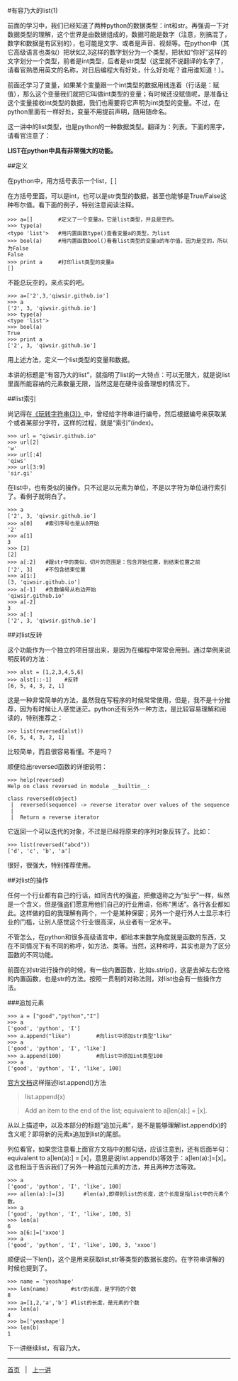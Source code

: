 #有容乃大的list(1)

前面的学习中，我们已经知道了两种python的数据类型：int和str。再强调一下对数据类型的理解，这个世界是由数据组成的，数据可能是数字（注意，别搞混了，数字和数据是有区别的），也可能是文字、或者是声音、视频等。在python中（其它高级语言也类似）把状如2,3这样的数字划分为一个类型，把状如“你好”这样的文字划分一个类型，前者是int类型，后者是str类型（这里就不说翻译的名字了，请看官熟悉用英文的名称，对日后编程大有好处，什么好处呢？谁用谁知道！）。

前面还学习了变量，如果某个变量跟一个int类型的数据用线连着（行话是：赋值），那么这个变量我们就把它叫做int类型的变量；有时候还没赋值呢，是准备让这个变量接收int类型的数据，我们也需要将它声明为int类型的变量。不过，在python里面有一样好处，变量不用提前声明，随用随命名。

这一讲中的list类型，也是python的一种数据类型。翻译为：列表。下面的黑字，请看官注意了：

**LIST在python中具有非常强大的功能。**

##定义

在python中，用方括号表示一个list，[ ]

在方括号里面，可以是int，也可以是str类型的数据，甚至也能够是True/False这种布尔值。看下面的例子，特别注意阅读注释。

    >>> a=[]        #定义了一个变量a，它是list类型，并且是空的。
    >>> type(a)
    <type 'list'>   #用内置函数type()查看变量a的类型，为list
    >>> bool(a)     #用内置函数bool()看看list类型的变量a的布尔值，因为是空的，所以为False
    False
    >>> print a     #打印list类型的变量a
    []

不能总玩空的，来点实的吧。

    >>> a=['2',3,'qiwsir.github.io']
    >>> a
    ['2', 3, 'qiwsir.github.io']
    >>> type(a)
    <type 'list'>
    >>> bool(a)
    True
    >>> print a
    ['2', 3, 'qiwsir.github.io']

用上述方法，定义一个list类型的变量和数据。

本讲的标题是“有容乃大的list”，就指明了list的一大特点：可以无限大，就是说list里面所能容纳的元素数量无限，当然这是在硬件设备理想的情况下。

##list索引

尚记得在[《玩转字符串(3)》](./109.md)中，曾经给字符串进行编号，然后根据编号来获取某个或者某部分字符，这样的过程，就是“索引”(index)。

    >>> url = "qiwsir.github.io"
    >>> url[2]
    'w'
    >>> url[:4]
    'qiws'
    >>> url[3:9]
    'sir.gi'

在list中，也有类似的操作。只不过是以元素为单位，不是以字符为单位进行索引了。看例子就明白了。

    >>> a
    ['2', 3, 'qiwsir.github.io']
    >>> a[0]    #索引序号也是从0开始
    '2'
    >>> a[1]
    3
    >>> [2]
    [2]
    >>> a[:2]   #跟str中的类似，切片的范围是：包含开始位置，到结束位置之前
    ['2', 3]    #不包含结束位置
    >>> a[1:]
    [3, 'qiwsir.github.io']
    >>> a[-1]   #负数编号从右边开始
    'qiwsir.github.io'
    >>> a[-2]
    3
    >>> a[:]
    ['2', 3, 'qiwsir.github.io']
    
##对list反转

这个功能作为一个独立的项目提出来，是因为在编程中常常会用到。通过举例来说明反转的方法：

    >>> alst = [1,2,3,4,5,6]
    >>> alst[::-1]    #反转
    [6, 5, 4, 3, 2, 1]

这是一种非常简单的方法，虽然我在写程序的时候常常使用，但是，我不是十分推荐，因为有时候让人感觉迷茫。python还有另外一种方法，是比较容易理解和阅读的，特别推荐之：

    >>> list(reversed(alst))
    [6, 5, 4, 3, 2, 1]
    
比较简单，而且很容易看懂。不是吗？

顺便给出reversed函数的详细说明：

    >>> help(reversed)
    Help on class reversed in module __builtin__:
    
    class reversed(object)
     |  reversed(sequence) -> reverse iterator over values of the sequence
     |  
     |  Return a reverse iterator

它返回一个可以迭代的对象，不过是已经将原来的序列对象反转了。比如：

    >>> list(reversed("abcd"))
    ['d', 'c', 'b', 'a']
    
很好，很强大，特别推荐使用。

##对list的操作

任何一个行业都有自己的行话，如同古代的强盗，把撤退称之为“扯乎”一样，纵然是一个含义，但是强盗们愿意用他们自己的行业用语，俗称“黑话”。各行各业都如此。这样做的目的我理解有两个，一个是某种保密；另外一个是行外人士显示本行业的门槛，让别人感觉这个行业很高深，从业者有一定水平。

不管怎么，在python和很多高级语言中，都给本来数学角度就是函数的东西，又在不同情况下有不同的称呼，如方法、类等。当然，这种称呼，其实也是为了区分函数的不同功能。

前面在对str进行操作的时候，有一些内置函数，比如s.strip()，这是去掉左右空格的内置函数，也是str的方法。按照一贯制的对称法则，对list也会有一些操作方法。

###追加元素

    >>> a = ["good","python","I"]      
    >>> a
    ['good', 'python', 'I']
    >>> a.append("like")        #向list中添加str类型"like"
    >>> a
    ['good', 'python', 'I', 'like']
    >>> a.append(100)           #向list中添加int类型100
    >>> a
    ['good', 'python', 'I', 'like', 100]

[官方文档](https://docs.python.org/2/tutorial/datastructures.html)这样描述list.append()方法

>list.append(x)

>   Add an item to the end of the list; equivalent to a[len(a):] = [x].

从以上描述中，以及本部分的标题“追加元素”，是不是能够理解list.append(x)的含义呢？即将新的元素x追加到list的尾部。

列位看官，如果您注意看上面官方文档中的那句话，应该注意到，还有后面半句： equivalent to a[len(a):] = [x]，意思是说list.append(x)等效于：a[len(a):]=[x]。这也相当于告诉我们了另外一种追加元素的方法，并且两种方法等效。

    >>> a
    ['good', 'python', 'I', 'like', 100]
    >>> a[len(a):]=[3]      #len(a),即得到list的长度，这个长度是指list中的元素个数。
    >>> a
    ['good', 'python', 'I', 'like', 100, 3]
    >>> len(a)
    6
    >>> a[6:]=['xxoo']
    >>> a
    ['good', 'python', 'I', 'like', 100, 3, 'xxoo']

顺便说一下len()，这个是用来获取list,str等类型的数据长度的。在字符串讲解的时候也提到了。

    >>> name = 'yeashape'
    >>> len(name)       #str的长度，是字符的个数
    8
    >>> a=[1,2,'a','b'] #list的长度，是元素的个数
    >>> len(a)
    4
    >>> b=['yeashape']   
    >>> len(b)
    1

下一讲继续list，有容乃大。

<hr>

[首页](./index.md)&nbsp;&nbsp;&nbsp;|&nbsp;&nbsp;&nbsp;[上一讲](./112.md)
